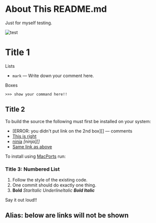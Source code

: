 # About This README.md

Just for myself testing.

![test](https://www.google.co.jp/intl/zh-TW_ALL/images/logos/images_logo_lg.gif)

# Title 1

Lists

* `mark` — Write down your comment here.

Boxes

    >>> show your command here!!

## Title 2

To build the source the following must first be installed on your system:

 * [ERROR: you didn't put link on the 2nd box][]         — comments
 * [This is right](http://google.com)
 * [ninja][]    _\[ninja\]\[\]_
 * [Same link as above][ninja]

To install using [MacPorts][google] run:

### Title 3: Numbered List

1. Follow the style of the existing code.
2. One commit should do exactly one thing.
3. **Bold**   *StarItalic*   _UnderlineItalic_   **_Bold Italic_**

Say it out loud!!

## Alias: below are links will not be shown

[google]:       http://google.com
[ninja]:        http://martine.github.com/ninja/
